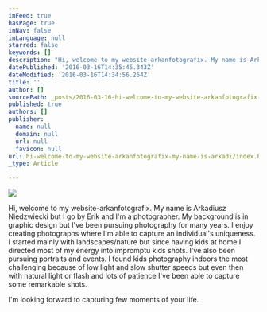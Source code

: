 ```yaml
---
inFeed: true
hasPage: true
inNav: false
inLanguage: null
starred: false
keywords: []
description: "Hi, welcome to my website-arkanfotografix. My name is Arkadiusz Niedzwiecki but I go by\_Erik and I'm a photographer.\_My background is in graphic design but I've been pursuing photography for many years. I enjoy creating photographs where I'm able to capture an individual's uniqueness. I started mainly with landscapes/nature but since having kids at home I directed most of my energy into impromptu kids shots. I've also been pursuing portraits and events. I found kids photography indoors the most challenging because of low light and slow shutter speeds but even then with natural light or flash and lots of patience I've been able to capture some remarkable shots.\_"
datePublished: '2016-03-16T14:35:45.343Z'
dateModified: '2016-03-16T14:34:56.264Z'
title: ''
author: []
sourcePath: _posts/2016-03-16-hi-welcome-to-my-website-arkanfotografix-my-name-is-arkadi.md
published: true
authors: []
publisher:
  name: null
  domain: null
  url: null
  favicon: null
url: hi-welcome-to-my-website-arkanfotografix-my-name-is-arkadi/index.html
_type: Article

---
```

![](https://the-grid-user-content.s3-us-west-2.amazonaws.com/fbe047ba-36aa-4133-91ce-8a0c51420392.png)

Hi, welcome to my website-arkanfotografix. My name is Arkadiusz Niedzwiecki but I go by Erik and I'm a photographer. My background is in graphic design but I've been pursuing photography for many years. I enjoy creating photographs where I'm able to capture an individual's uniqueness. I started mainly with landscapes/nature but since having kids at home I directed most of my energy into impromptu kids shots. I've also been pursuing portraits and events. I found kids photography indoors the most challenging because of low light and slow shutter speeds but even then with natural light or flash and lots of patience I've been able to capture some remarkable shots. 

I'm looking forward to capturing few moments of your life.